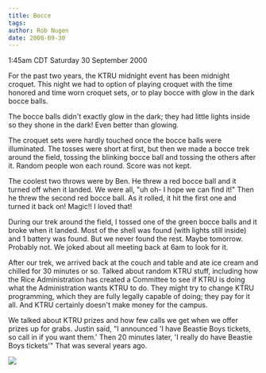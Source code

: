 ```yaml
---
title: Bocce
tags: 
author: Rob Nugen
date: 2000-09-30
---
```


<title>Midnight KTRU Bocce</title>

<p class=date>1:45am CDT Saturday 30 September 2000

<p>For the past two years, the KTRU midnight event has been midnight
croquet.  This night we had to option of playing croquet with the time
honored and time worn croquet sets, or to play bocce with glow in the
dark bocce balls.

<p>The bocce balls didn't exactly glow in the dark; they had little
lights inside so they shone in the dark!  Even better than glowing.

<p>The croquet sets were hardly touched once the bocce balls were
illuminated.  The tosses were short at first, but then we made a bocce
trek around the field, tossing the blinking bocce ball and tossing the
others after it.  Random people won each round.  Score was not kept.

<p>The coolest two throws were by Ben.  He threw a red bocce ball and it
turned off when it landed.  We were all, "uh oh- I hope we can find
it!"  Then he threw the second red bocce ball.  As it rolled, it hit
the first one and turned it back on!  Magic!!  I loved that!

<p>During our trek around the field, I tossed one of the green bocce
balls and it broke when it landed.  Most of the shell was found (with
lights still inside) and 1 battery was found.  But we never found the
rest.  Maybe tomorrow.  Probably not.  We joked about all meeting back
at 6am to look for it.

<p>After our trek, we arrived back at the couch and table and ate ice
cream and chilled for 30 minutes or so.  Talked about random KTRU
stuff, including how the Rice Administration has created a Committee
to see if KTRU is doing what the Administration wants KTRU to do.
They might try to change KTRU programming, which they are fully
legally capable of doing; they pay for it all.  And KTRU certainly
doesn't make money for the campus.

<p>We talked about KTRU prizes and how few calls we get when we offer
prizes up for grabs.  Justin said, "I announced 'I have Beastie Boys
tickets, so call in if you want them.'  Then 20 minutes later, 'I
really do have Beastie Boys tickets'"  That was several years ago.

<p><img src='/images/rob/wL-ROB.gif'>

